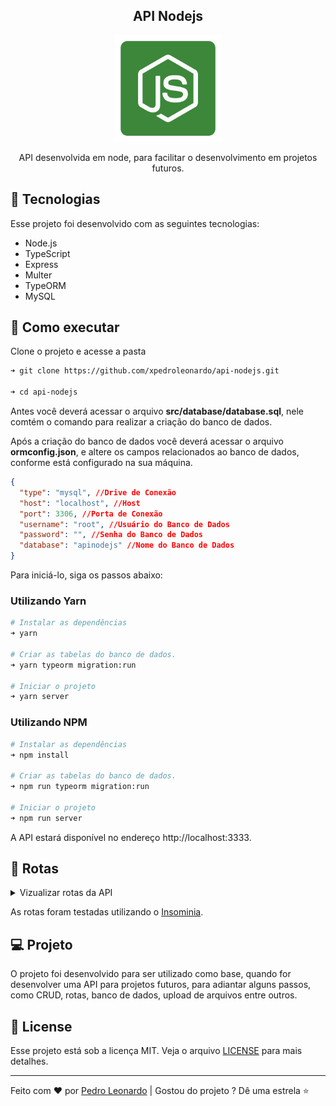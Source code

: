 <div align="center">

## API Nodejs

<img width="170" src="./src/images/node.svg" title="API Nodejs" alt="API Nodejs">

API desenvolvida em node, para facilitar o desenvolvimento em projetos futuros.

</div>

## 🧪 Tecnologias

Esse projeto foi desenvolvido com as seguintes tecnologias:

- Node.js
- TypeScript
- Express
- Multer
- TypeORM
- MySQL

## 🚀 Como executar

Clone o projeto e acesse a pasta

```bash
➜ git clone https://github.com/xpedroleonardo/api-nodejs.git

➜ cd api-nodejs
```

Antes você deverá acessar o arquivo <b>src/database/database.sql</b>, nele comtém o comando para realizar a criação do banco de dados.

Após a criação do banco de dados você deverá acessar o arquivo <b>ormconfig.json</b>, e altere os campos relacionados ao banco de dados, conforme está configurado na sua máquina.

```json
{
  "type": "mysql", //Drive de Conexão
  "host": "localhost", //Host
  "port": 3306, //Porta de Conexão
  "username": "root", //Usuário do Banco de Dados
  "password": "", //Senha do Banco de Dados
  "database": "apinodejs" //Nome do Banco de Dados
}
```

Para iniciá-lo, siga os passos abaixo:

### Utilizando Yarn

```bash
# Instalar as dependências
➜ yarn

# Criar as tabelas do banco de dados.
➜ yarn typeorm migration:run

# Iniciar o projeto
➜ yarn server
```

### Utilizando NPM

```bash
# Instalar as dependências
➜ npm install

# Criar as tabelas do banco de dados.
➜ npm run typeorm migration:run

# Iniciar o projeto
➜ npm run server
```

A API estará disponível no endereço http://localhost:3333.

## 🎯️ Rotas

<details>
<summary>Vizualizar rotas da API</summary>

- <b>URL</b> = http://localhost:3333

1.  (GET) Acessando: "<b>URL/</b>", retornará a lista de usuários cadastrados no banco de dados.

    ```json
    // Resultado da Listagem (Array de Usuários)
    [
      {
        "id": 1,
        "name": "Pedro Leonardo",
        "email": "pedro@gmail.com",
        "age": 20,
        "username": "xpedroleonardo",
        "avatar": "profile.png"
      },
      {
        "id": 2,
        "name": "Leonardo",
        "email": "leo@gmail.com",
        "age": 20,
        "username": "xleonardo",
        "avatar": "profile.png"
      }
    ]
    ```

2.  (POST) Acessando: "<b>URL/create</b>", você poderá enviar os dados solicitados como nome, email, avatar, etc. Para criar um novo usuário no Banco de Dados.

    ```json
    // Informações para Criar usuário
    {
      "name": "Pedro Leonardo",
      "email": "pedro@gmail.com",
      "age": 20,
      "username": "xpedroleonardo",
      "avatar": "profile.png",
      "password": "1234"
    }
    ```

3.  (GET) Acessando: "<b>URL/details/:id</b>", você irá vizualizas as informações do usuário selecionado.

    - Obs: no campo "<b>:id</b>" da url, você deverá informar o ID do usuário cadastrado.

      ```json
      // Retorna um Usuário
      {
        "id": 1,
        "name": "Pedro Leonardo",
        "email": "pedro@gmail.com",
        "age": 20,
        "username": "xpedroleonardo",
        "avatar": "profile.png"
      }
      ```

4.  (PUT) Acessado: "<b>URL/update/:id</b>", você poderá enviar os dados solicitados como nome, email, avatar, etc. Para editar um usuário cadastrado no Banco de Dados.

    - Obs: no campo "<b>:id</b>" da url, você deverá informar o ID do usuário cadastrado.

      ```json
      // Atualizando alguns campos
      {
        "name": "Pedro",
        "email": "pedroleo@gmail.com",
        "age": 21,
        "username": "pedrodev",
        "avatar": "avatar.png",
        "password": "4321"
      }
      ```

5.  (POST) Acessado: "<b>URL/auth</b>", você poderá apagar um usuário cadastrado no Banco de Dados, mas para isso você deverá estar <b>autenticado</b> na API.

    ```json
    {
      "email": "pedroleo@gmail.com",
      "password": "4321"
    }
    ```

    Se os dados estiverem corretos, retornará o seu token de acesso:

    ```json
    {
      "token": "XXXXXXXXXXXXXX",
      "message": "User Authenticated!"
    }
    ```

6.  (DELETE) Acessado: "<b>URL/delete/:id</b>", você poderá apagar um usuário cadastrado no Banco de Dados, mas para isso você deverá estar <b>autenticado</b> na API.

    - Obs: no campo "<b>:id</b>" da url, você deverá informar o ID do usuário cadastrado.

      Quando realizar o acesso a essa rota, você deverá passar um <b>Header</b> para completar a requisição:

      | Header        | Token               |
      | :------------ | :------------------ |
      | authorization | Bearer <b>TOKEN</b> |

      <b>TOKEN</b> = Token gerado ao realizar a autenticação.

      Se o token for válido, o usuário será <b>deletado</b>:

      ```json
      {
        "message": "Successfully deleted!"
      }
      ```

</details>

As rotas foram testadas utilizando o [Insominia](https://insomnia.rest/download).

## 💻 Projeto

O projeto foi desenvolvido para ser utilizado como base, quando for desenvolver uma API para projetos futuros, para adiantar alguns passos, como CRUD, rotas, banco de dados, upload de arquivos entre outros.

## 📝 License

Esse projeto está sob a licença MIT. Veja o arquivo [LICENSE](LICENSE) para mais detalhes.

---

Feito com ❤ por [Pedro Leonardo](https://github.com/xpedroleonardo) | Gostou do projeto ? Dê uma estrela ⭐
